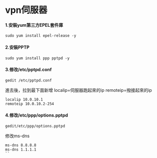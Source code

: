 # vpn伺服器
#### 1.安裝yum第三方EPEL套件庫
```
sudo yum install epel-release -y
```
#### 2.安裝PPTP
```
sudo yum install ppp pptpd -y
```
#### 3.修改/etc/pptpd.conf
```
gedit /etc/pptpd.conf
```
進去後，拉到最下面新增
localip=伺服器跑起來的ip 
remoteip=撥接起來的ip 
```
localip 10.0.10.1
remoteip 10.0.10.2-254
```
#### 4.修改/etc/ppp/options.pptpd
```
gedit/etc/ppp/options.pptpd
```
修改ms-dns
```
ms-dns 8.8.8.8
ms-dns 1.1.1.1
``
